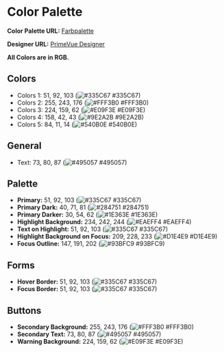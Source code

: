 # Color Palette

**Color Palette URL:** [Farbpalette](https://coolors.co/palette/335c67-fff3b0-e09f3e-9e2a2b-540b0e)

**Designer URL:** [PrimeVue Designer](https://designer.primevue.org/#/)

**All Colors are in RGB.**

## Colors

- Colors 1: 51, 92, 103 (![#335C67](https://via.placeholder.com/15/335C67/000000?text=+) #335C67)
- Colors 2: 255, 243, 176 (![#FFF3B0](https://via.placeholder.com/15/FFF3B0/000000?text=+) #FFF3B0)
- Colors 3: 224, 159, 62 (![#E09F3E](https://via.placeholder.com/15/E09F3E/000000?text=+) #E09F3E)
- Colors 4: 158, 42, 43 (![#9E2A2B](https://via.placeholder.com/15/9E2A2B/000000?text=+) #9E2A2B)
- Colors 5: 84, 11, 14 (![#540B0E](https://via.placeholder.com/15/540B0E/000000?text=+) #540B0E)

## General

- Text: 73, 80, 87 (![#495057](https://via.placeholder.com/15/495057/000000?text=+) #495057)

## Palette

- **Primary:** 51, 92, 103 (![#335C67](https://via.placeholder.com/15/335C67/000000?text=+) #335C67)
- **Primary Dark:** 40, 71, 81 (![#284751](https://via.placeholder.com/15/284751/000000?text=+) #284751)
- **Primary Darker:** 30, 54, 62 (![#1E363E](https://via.placeholder.com/15/1E363E/000000?text=+) #1E363E)
- **Highlight Background:** 234, 242, 244 (![#EAEFF4](https://via.placeholder.com/15/EAEFF4/000000?text=+) #EAEFF4)
- **Text on Highlight:** 51, 92, 103 (![#335C67](https://via.placeholder.com/15/335C67/000000?text=+) #335C67)
- **Highlight Background on Focus:** 209, 228, 233 (![#D1E4E9](https://via.placeholder.com/15/D1E4E9/000000?text=+) #D1E4E9)
- **Focus Outline:** 147, 191, 202 (![#93BFC9](https://via.placeholder.com/15/93BFC9/000000?text=+) #93BFC9)

## Forms

- **Hover Border:** 51, 92, 103 (![#335C67](https://via.placeholder.com/15/335C67/000000?text=+) #335C67)
- **Focus Border:** 51, 92, 103 (![#335C67](https://via.placeholder.com/15/335C67/000000?text=+) #335C67)

## Buttons

- **Secondary Background:** 255, 243, 176 (![#FFF3B0](https://via.placeholder.com/15/FFF3B0/000000?text=+) #FFF3B0)
- **Secondary Text:** 73, 80, 87 (![#495057](https://via.placeholder.com/15/495057/000000?text=+) #495057)
- **Warning Background:** 224, 159, 62 (![#E09F3E](https://via.placeholder.com/15/E09F3E/000000?text=+) #E09F3E)
